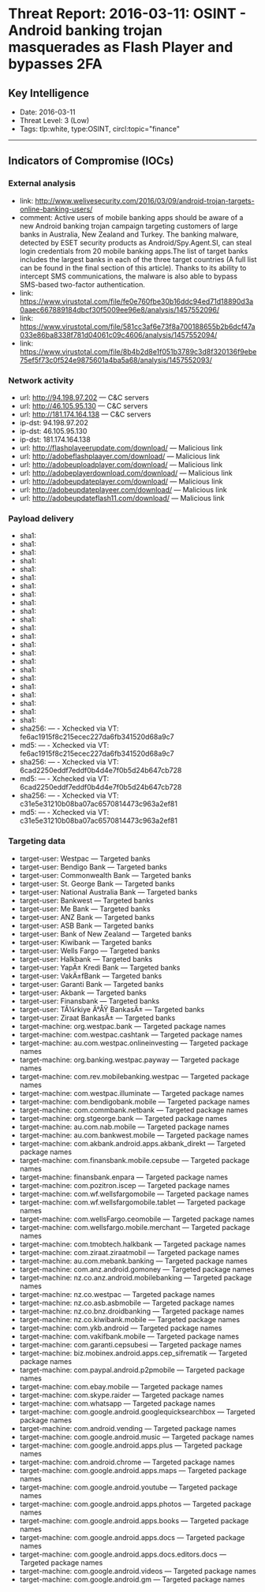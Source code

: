 # Threat Report: 2016-03-11: OSINT - Android banking trojan masquerades as Flash Player and bypasses 2FA


## Key Intelligence
* Date: 2016-03-11
* Threat Level: 3 (Low)
* Tags: tlp:white, type:OSINT, circl:topic="finance"

---

## Indicators of Compromise (IOCs)
### External analysis
* link: http://www.welivesecurity.com/2016/03/09/android-trojan-targets-online-banking-users/
* comment: Active users of mobile banking apps should be aware of a new Android banking trojan campaign targeting customers of large banks in Australia, New Zealand and Turkey. The banking malware, detected by ESET security products as Android/Spy.Agent.SI, can steal login credentials from 20 mobile banking apps.The list of target banks includes the largest banks in each of the three target countries (A full list can be found in the final section of this article). Thanks to its ability to intercept SMS communications, the malware is also able to bypass SMS-based two-factor authentication.
* link: https://www.virustotal.com/file/fe0e760fbe30b16ddc94ed71d18890d3a0aaec667889184dbcf30f5009ee96e8/analysis/1457552096/
* link: https://www.virustotal.com/file/581cc3af6e73f8a700188655b2b6dcf47a033e86ba8338f781d04061c09c4606/analysis/1457552094/
* link: https://www.virustotal.com/file/8b4b2d8e1f051b3789c3d8f320136f9ebe75ef5f73c0f524e9875601a4ba5a68/analysis/1457552093/

### Network activity
* url: http://94.198.97.202 — C&C servers
* url: http://46.105.95.130 — C&C servers
* url: http://181.174.164.138 — C&C servers
* ip-dst: 94.198.97.202
* ip-dst: 46.105.95.130
* ip-dst: 181.174.164.138
* url: http://flashplayeerupdate.com/download/ — Malicious link
* url: http://adobeflashplaayer.com/download/ — Malicious link
* url: http://adobeuploadplayer.com/download/ — Malicious link
* url: http://adobeplayerdownload.com/download/ — Malicious link
* url: http://adobeupdateplayer.com/download/ — Malicious link
* url: http://adobeupdateplayeer.com/download/ — Malicious link
* url: http://adobeupdateflash11.com/download/ — Malicious link

### Payload delivery
* sha1: <sha1>
* sha1: <sha1>
* sha1: <sha1>
* sha1: <sha1>
* sha1: <sha1>
* sha1: <sha1>
* sha1: <sha1>
* sha1: <sha1>
* sha1: <sha1>
* sha1: <sha1>
* sha1: <sha1>
* sha1: <sha1>
* sha1: <sha1>
* sha1: <sha1>
* sha1: <sha1>
* sha1: <sha1>
* sha1: <sha1>
* sha1: <sha1>
* sha1: <sha1>
* sha1: <sha1>
* sha1: <sha1>
* sha1: <sha1>
* sha1: <sha1>
* sha256: <sha256> — - Xchecked via VT: fe6ac1915f8c215ecec227da6fb341520d68a9c7
* md5: <md5> — - Xchecked via VT: fe6ac1915f8c215ecec227da6fb341520d68a9c7
* sha256: <sha256> — - Xchecked via VT: 6cad2250eddf7eddf0b4d4e7f0b5d24b647cb728
* md5: <md5> — - Xchecked via VT: 6cad2250eddf7eddf0b4d4e7f0b5d24b647cb728
* sha256: <sha256> — - Xchecked via VT: c31e5e31210b08ba07ac6570814473c963a2ef81
* md5: <md5> — - Xchecked via VT: c31e5e31210b08ba07ac6570814473c963a2ef81

### Targeting data
* target-user: Westpac — Targeted banks
* target-user: Bendigo Bank — Targeted banks
* target-user: Commonwealth Bank — Targeted banks
* target-user: St. George Bank — Targeted banks
* target-user: National Australia Bank — Targeted banks
* target-user: Bankwest — Targeted banks
* target-user: Me Bank — Targeted banks
* target-user: ANZ Bank — Targeted banks
* target-user: ASB Bank — Targeted banks
* target-user: Bank of New Zealand — Targeted banks
* target-user: Kiwibank — Targeted banks
* target-user: Wells Fargo — Targeted banks
* target-user: Halkbank — Targeted banks
* target-user: YapÄ± Kredi Bank — Targeted banks
* target-user: VakÄ±fBank — Targeted banks
* target-user: Garanti Bank — Targeted banks
* target-user: Akbank — Targeted banks
* target-user: Finansbank — Targeted banks
* target-user: TÃ¼rkiye Ä°ÅŸ BankasÄ± — Targeted banks
* target-user: Ziraat BankasÄ± — Targeted banks
* target-machine: org.westpac.bank — Targeted package names
* target-machine: com.westpac.cashtank — Targeted package names
* target-machine: au.com.westpac.onlineinvesting — Targeted package names
* target-machine: org.banking.westpac.payway — Targeted package names
* target-machine: com.rev.mobilebanking.westpac — Targeted package names
* target-machine: com.westpac.illuminate — Targeted package names
* target-machine: com.bendigobank.mobile — Targeted package names
* target-machine: com.commbank.netbank — Targeted package names
* target-machine: org.stgeorge.bank — Targeted package names
* target-machine: au.com.nab.mobile — Targeted package names
* target-machine: au.com.bankwest.mobile — Targeted package names
* target-machine: com.akbank.android.apps.akbank_direkt — Targeted package names
* target-machine: com.finansbank.mobile.cepsube — Targeted package names
* target-machine: finansbank.enpara — Targeted package names
* target-machine: com.pozitron.iscep — Targeted package names
* target-machine: com.wf.wellsfargomobile — Targeted package names
* target-machine: com.wf.wellsfargomobile.tablet — Targeted package names
* target-machine: com.wellsFargo.ceomobile — Targeted package names
* target-machine: com.wellsfargo.mobile.merchant — Targeted package names
* target-machine: com.tmobtech.halkbank — Targeted package names
* target-machine: com.ziraat.ziraatmobil — Targeted package names
* target-machine: au.com.mebank.banking — Targeted package names
* target-machine: com.anz.android.gomoney — Targeted package names
* target-machine: nz.co.anz.android.mobilebanking — Targeted package names
* target-machine: nz.co.westpac — Targeted package names
* target-machine: nz.co.asb.asbmobile — Targeted package names
* target-machine: nz.co.bnz.droidbanking — Targeted package names
* target-machine: nz.co.kiwibank.mobile — Targeted package names
* target-machine: com.ykb.android — Targeted package names
* target-machine: com.vakifbank.mobile — Targeted package names
* target-machine: com.garanti.cepsubesi — Targeted package names
* target-machine: biz.mobinex.android.apps.cep_sifrematik — Targeted package names
* target-machine: com.paypal.android.p2pmobile — Targeted package names
* target-machine: com.ebay.mobile — Targeted package names
* target-machine: com.skype.raider — Targeted package names
* target-machine: com.whatsapp — Targeted package names
* target-machine: com.google.android.googlequicksearchbox — Targeted package names
* target-machine: com.android.vending — Targeted package names
* target-machine: com.google.android.music — Targeted package names
* target-machine: com.google.android.apps.plus — Targeted package names
* target-machine: com.android.chrome — Targeted package names
* target-machine: com.google.android.apps.maps — Targeted package names
* target-machine: com.google.android.youtube — Targeted package names
* target-machine: com.google.android.apps.photos — Targeted package names
* target-machine: com.google.android.apps.books — Targeted package names
* target-machine: com.google.android.apps.docs — Targeted package names
* target-machine: com.google.android.apps.docs.editors.docs — Targeted package names
* target-machine: com.google.android.videos — Targeted package names
* target-machine: com.google.android.gm — Targeted package names
